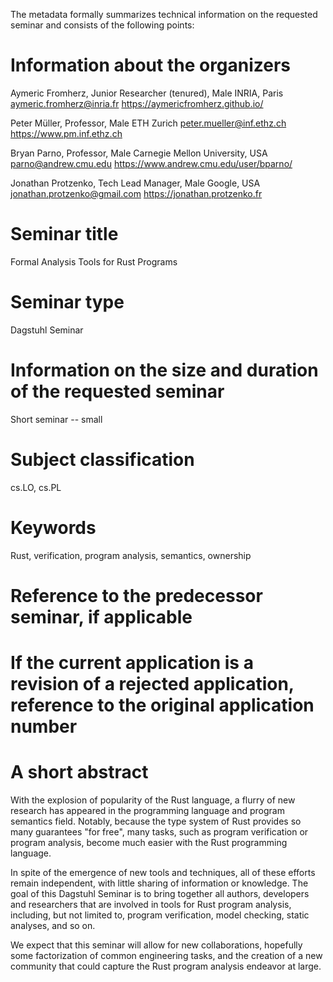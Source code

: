 The metadata formally summarizes technical information on the requested seminar and consists of the following points:

# Information about the organizers

Aymeric Fromherz, Junior Researcher (tenured), Male
INRIA, Paris
aymeric.fromherz@inria.fr
https://aymericfromherz.github.io/
 
Peter Müller, Professor, Male
ETH Zurich
peter.mueller@inf.ethz.ch
https://www.pm.inf.ethz.ch

Bryan Parno, Professor, Male
Carnegie Mellon University, USA
parno@andrew.cmu.edu
https://www.andrew.cmu.edu/user/bparno/

Jonathan Protzenko, Tech Lead Manager, Male
Google, USA
jonathan.protzenko@gmail.com
https://jonathan.protzenko.fr

# Seminar title

Formal Analysis Tools for Rust Programs

# Seminar type

Dagstuhl Seminar

# Information on the size and duration of the requested seminar

Short seminar -- small

# Subject classification

cs.LO, cs.PL

# Keywords

Rust, verification, program analysis, semantics, ownership

# Reference to the predecessor seminar, if applicable

# If the current application is a revision of a rejected application, reference to the original application number

# A short abstract

With the explosion of popularity of the Rust language, a flurry of new research
has appeared in the programming language and program semantics field. Notably,
because the type system of Rust provides so many guarantees "for free", many
tasks, such as program verification or program analysis, become much easier with
the Rust programming language.

In spite of the emergence of new tools and techniques, all of these efforts
remain independent, with little sharing of information or knowledge. The
goal of this Dagstuhl Seminar is to bring together all authors, developers and
researchers that are involved in tools for Rust program analysis, including, but
not limited to, program verification, model checking, static analyses, and so
on.

We expect that this seminar will allow for new collaborations, hopefully some
factorization of common engineering tasks, and the creation of a new community
that could capture the Rust program analysis endeavor at large.
